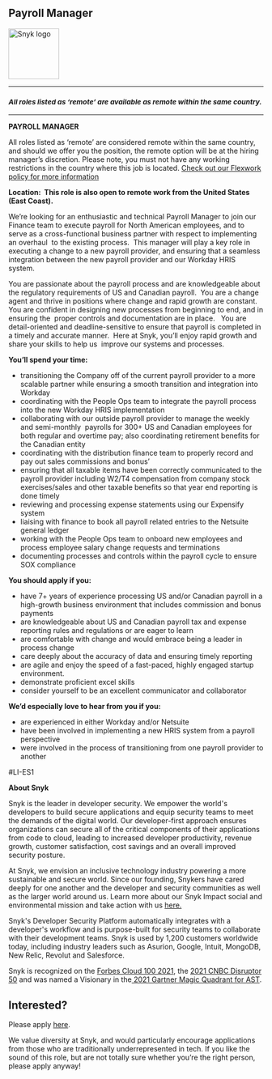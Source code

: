 Payroll Manager
---

<img src="https://res.cloudinary.com/snyk/image/upload/v1537345894/press-kit/brand/logo-black.png" width="100" alt="Snyk logo" />

<hr>
<h3><em><strong><sub>All roles listed as ‘remote’ are available as remote within the same country.</sub></strong></em></h3>
<hr>
<p><strong>PAYROLL MANAGER</strong></p>
<p><span style="font-weight: 400;">All roles listed as ‘remote’ are considered remote within the same country, and should we offer you the position, the remote option will be at the hiring manager’s discretion. Please note, you must not have any working restrictions in the country where this job is located. </span><a href="https://snyk.io/blog/introducing-flex-work-the-future-of-work-at-snyk/"><span style="font-weight: 400;">Check out our Flexwork policy for more information</span></a></p>
<p><strong>Location:&nbsp; This role is also open to remote work from the United States (East Coast).</strong></p>
<p><span style="font-weight: 400;">We’re looking for an enthusiastic and technical Payroll Manager to join our Finance team to execute payroll for North American employees, and to serve as a cross-functional business partner with respect to implementing an overhaul&nbsp; to the existing process.&nbsp; This manager will play a key role in executing a change to a new payroll provider, and ensuring that a seamless integration between the new payroll provider and our Workday HRIS system.&nbsp;&nbsp;&nbsp;</span></p>
<p><span style="font-weight: 400;">You are passionate about the payroll process and are knowledgeable about the regulatory requirements of US and Canadian payroll.&nbsp; You are a change agent and thrive in positions where change and rapid growth are constant.&nbsp; You are confident in designing new processes from beginning to end, and in ensuring the&nbsp; proper controls and documentation are in place. &nbsp; You are detail-oriented and deadline-sensitive to ensure that payroll is completed in a timely and accurate manner.&nbsp; Here at Snyk, you’ll enjoy rapid growth and share your skills to help us&nbsp; improve our systems and processes.&nbsp;</span></p>
<p><strong>You’ll spend your time:</strong></p>
<ul>
<li style="font-weight: 400;"><span style="font-weight: 400;">transitioning the Company off of the current payroll provider to a more scalable partner while ensuring a smooth transition and integration into Workday</span></li>
<li style="font-weight: 400;"><span style="font-weight: 400;">coordinating with the People Ops team to integrate the payroll process into the new Workday HRIS implementation</span></li>
<li style="font-weight: 400;"><span style="font-weight: 400;">collaborating with our outside payroll provider to manage the weekly and semi-monthly&nbsp; payrolls for 300+ US and Canadian employees for both regular and overtime pay; also coordinating retirement benefits for the Canadian entity</span></li>
<li style="font-weight: 400;"><span style="font-weight: 400;">coordinating with the distribution finance team to properly record and pay out sales commissions and bonus’</span></li>
<li style="font-weight: 400;"><span style="font-weight: 400;">ensuring that all taxable items have been correctly communicated to the payroll provider including W2/T4 compensation from company stock exercises/sales and other taxable benefits so that year end reporting is done timely</span></li>
<li style="font-weight: 400;"><span style="font-weight: 400;">reviewing and processing expense statements using our Expensify system</span></li>
<li style="font-weight: 400;"><span style="font-weight: 400;">liaising with finance to book all payroll related entries to the Netsuite general ledger</span></li>
<li style="font-weight: 400;"><span style="font-weight: 400;">working with the People Ops team to onboard new employees and process employee salary change requests and terminations</span></li>
<li style="font-weight: 400;"><span style="font-weight: 400;">documenting processes and controls within the payroll cycle to ensure SOX compliance</span></li>
</ul>
<p><strong>You should apply if you:</strong></p>
<ul>
<li style="font-weight: 400;"><span style="font-weight: 400;">have 7+ years of experience processing US and/or Canadian payroll in a high-growth business environment that includes commission and bonus payments</span></li>
<li style="font-weight: 400;"><span style="font-weight: 400;">are knowledgeable about US and Canadian payroll tax and expense reporting rules and regulations or are eager to learn</span></li>
<li style="font-weight: 400;"><span style="font-weight: 400;">are comfortable with change and would embrace being a leader in process change</span></li>
<li style="font-weight: 400;"><span style="font-weight: 400;">care deeply about the accuracy of data and ensuring timely reporting</span></li>
<li style="font-weight: 400;"><span style="font-weight: 400;">are agile and enjoy the speed of a fast-paced, highly engaged startup environment.</span></li>
<li style="font-weight: 400;"><span style="font-weight: 400;">demonstrate proficient excel skills</span></li>
<li style="font-weight: 400;"><span style="font-weight: 400;">consider yourself to be an excellent communicator and collaborator</span></li>
</ul>
<p><strong>We’d especially love to hear from you if you:</strong></p>
<ul>
<li style="font-weight: 400;"><span style="font-weight: 400;">are experienced in either Workday and/or Netsuite</span></li>
<li style="font-weight: 400;"><span style="font-weight: 400;">have been involved in implementing a new HRIS system from a payroll perspective</span></li>
<li style="font-weight: 400;"><span style="font-weight: 400;">were involved in the process of transitioning from one payroll provider to another</span></li>
</ul>
<p><span style="font-weight: 400;">#LI-ES1</span></p><div class="content-conclusion"><p><strong>About Snyk</strong></p>
<p><span style="font-weight: 400;">Snyk is the leader in developer security. We empower the world's developers to build secure applications and equip security teams to meet the demands of the digital world. Our developer-first approach ensures organizations can secure all of the critical components of their applications from code to cloud, leading to increased developer productivity, revenue growth, customer satisfaction, cost savings and an overall improved security posture.&nbsp;</span></p>
<p><span style="font-weight: 400;">At Snyk, we envision an inclusive technology industry powering a more sustainable and secure world.</span> <span style="font-weight: 400;">Since our founding, Snykers have cared deeply for one another and the developer and security communities as well as the larger world around us. Learn more about our Snyk Impact social and environmental mission and take action with us </span><a href="https://snyk.io/about/snyk-impact/"><span style="font-weight: 400;">here.</span></a></p>
<p><span style="font-weight: 400;">Snyk's Developer Security Platform automatically integrates with a developer's workflow and is purpose-built for security teams to collaborate with their development teams. Snyk is used by 1,200 customers worldwide today, including industry leaders such as Asurion, Google, Intuit, MongoDB, New Relic, Revolut and Salesforce.</span></p>
<p><span style="font-weight: 400;">Snyk is recognized on the </span><a href="https://www.forbes.com/cloud100/#6f24b5ba5f94"><span style="font-weight: 400;">Forbes Cloud 100 2021</span></a><span style="font-weight: 400;">, the </span><a href="https://www.cnbc.com/2021/05/25/these-are-the-2021-cnbc-disruptor-50-companies.html"><span style="font-weight: 400;">2021 CNBC Disruptor 50</span></a><span style="font-weight: 400;"> and was named a Visionary in the</span><a href="https://snyk.io/blog/snyk-visionary-2021-gartner-magic-quadrant-for-ast/"><span style="font-weight: 400;"> 2021 Gartner Magic Quadrant for AST</span></a><span style="font-weight: 400;">.</span></p></div>

Interested?
---

Please apply [here](https://boards.greenhouse.io/snyk/jobs/5651140002#app).

We value diversity at Snyk, and would particularly encourage applications from those who are traditionally underrepresented in tech.
If you like the sound of this role, but are not totally sure whether you’re the right person, please apply anyway!
